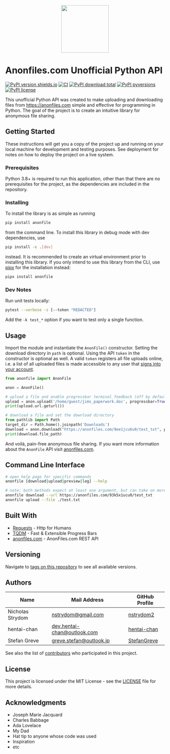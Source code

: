 <p align="center">
  <a href="https://github.com/nstrydom2/anonfile-api" title="Project Logo">
    <img height="150" style="margin-top:15px" src="https://raw.githubusercontent.com/nstrydom2/anonfile-api/master/logo.svg">
  </a>
</p>

# Anonfiles.com Unofficial Python API

[![PyPI version shields.io](https://img.shields.io/pypi/v/anonfile)](https://pypi.python.org/pypi/anonfile/)
[![CI](https://github.com/nstrydom2/anonfile-api/actions/workflows/python-package.yml/badge.svg?branch=master)](https://github.com/nstrydom2/anonfile-api/actions/workflows/python-package.yml)
[![PyPI download total](https://img.shields.io/pypi/dm/anonfile)](https://pypi.python.org/pypi/anonfile/)
[![PyPI pyversions](https://img.shields.io/pypi/pyversions/anonfile)](https://pypi.python.org/pypi/anonfile/)
[![PyPI license](https://img.shields.io/pypi/l/anonfile)](https://pypi.python.org/pypi/anonfile/)


This unofficial Python API was created to make uploading and downloading files
from https://anonfiles.com simple and effective for programming in Python. The goal of
the project is to create an intuitive library for anonymous file sharing.

## Getting Started

These instructions will get you a copy of the project up and running on your local
machine for development and testing purposes. See deployment for notes on how to
deploy the project on a live system.

### Prerequisites

Python 3.8+ is required to run this application, other than that there are no
prerequisites for the project, as the dependencies are included in the repository.

### Installing

To install the library is as simple as running

```bash
pip install anonfile
```

from the command line. To install this library in debug mode with dev dependencies, use

```bash
pip install -e .[dev]
```

instead. It is recommended to create an virtual environment prior
to installing this library. If you only intend to use this library from the CLI,
use [pipx](https://pypa.github.io/pipx/) for the installation instead:

```bash
pipx install anonfile
```

### Dev Notes

Run unit tests locally:

```bash
pytest --verbose -s [--token "REDACTED"]
```

Add the `-k test_*` option if you want to test only a single function.

## Usage

Import the module and instantiate the `AnonFile()` constructor. Setting the download
directory in `path` is optional. Using the API `token` in the constructor is optional
as well. A valid `token` registers all file uploads online, i.e. a list of all uploaded
files is made accessible to any user that [signs into your account](https://anonfiles.com/login).

```python
from anonfile import AnonFile

anon = AnonFile()

# upload a file and enable progressbar terminal feedback (off by default)
upload = anon.upload('/home/guest/jims_paperwork.doc', progressbar=True)
print(upload.url.geturl())

# download a file and set the download directory
from pathlib import Path
target_dir = Path.home().joinpath('Downloads')
download = anon.download("https://anonfiles.com/9ee1jcu6u9/test_txt", path=target_dir)
print(download.file_path)
```

And voilà, pain-free anonymous file sharing. If you want more information about
the `AnonFile` API visit [anonfiles.com](https://anonfiles.com/docs/api).

## Command Line Interface

```bash
# open help page for specific commands
anonfile [download|upload|preview|log] --help

# note: both methods expect at least one argument, but can take on more
anonfile download --url https://anonfiles.com/93k5x1ucu0/test_txt
anonfile upload --file ./test.txt
```

## Built With

* [Requests](http://docs.python-requests.org/en/master/) - Http for Humans
* [TQDM](https://github.com/tqdm/tqdm) - Fast & Extensible Progress Bars
* [anonfiles.com](https://anonfiles.com/docs/api) - AnonFiles.com REST API

## Versioning

Navigate to [tags on this repository](https://github.com/nstrydom2/anonfile-api/tags)
to see all available versions.

## Authors

| Name             | Mail Address                | GitHub Profile                                |
|------------------|-----------------------------|-----------------------------------------------|
| Nicholas Strydom | nstrydom@gmail.com          | [nstrydom2](https://github.com/nstrydom2)     |
| hentai-chan      | dev.hentai-chan@outlook.com | [hentai-chan](https://github.com/hentai-chan) |
| Stefan Greve     | greve.stefan@outlook.jp     | [StefanGreve](https://github.com/stefangreve) |

See also the list of [contributors](https://github.com/nstrydom2/anonfile-api/contributors)
who participated in this project.

## License

This project is licensed under the MIT License - see the [LICENSE](LICENSE) file for more details.

## Acknowledgments

* Joseph Marie Jacquard
* Charles Babbage
* Ada Lovelace
* My Dad
* Hat tip to anyone whose code was used
* Inspiration
* etc
